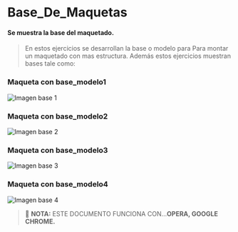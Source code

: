 # Base_De_Maquetas
#### Se muestra la base del maquetado.
> En estos ejercicios se desarrollan la base o modelo para Para montar un maquetado con mas estructura.
> Además estos ejercicios muestran bases tale como: </p>

### Maqueta con base_modelo1
![Imagen base 1](https://lh3.googleusercontent.com/oBIc0QUpRZwHyrGzN9RVzvx14hsIM8GK1Veqdx8Z-KkI21Wx_80c2Rhd9sHcZZ2PEq6cXhsYa7XWRYx0c9SDLiLp9f5gDOBdKU6ukBwvPLnpwLz547ew-HQNJD2JCX6a67OIUD3oBtBr9jI96RqCkG564zOA0tIubSuimoQNhpPrfwS3WPjGecCPI_O-_NbWY0qwTuvRCpcEKaWb5nOOQCUpOzDL40UOa4iICFW_gX7GyR-OvXvtGGfDGeEl6J0u0WMkbtcWlP85-gFj_ApKs8OPvx8FH18RxCWOjKtuwYXdaOfPxL-ksIS5_w7Vkp75lXSQo6R0ZtbC8deGd_Ngm50FMKSMktBj1B6j-nKKRQqteWvFT-Qst8SrPG3do3SJo8SksthKaPaA7p4TientIOv4mOXw5yr1cAb9scPfCqpb-bS5mbdYwPeWBpITNmOflMGe5HAzNLH_fkgvBueUP5kypwEFw-NkPElW326_9a48cpUd3hCnv2v7WWR5Kxj_uGP309pHJ1CH3TG5ClMjShUH4A9R8XIodpvBE3h56ifZFFSUlGrDhVuhnUfqIKThmriIAuTB1yiviXRlVNEL0r8IUTqXHqXqJZovmSydxFBwXGwC39sjVPtLox4I40zve1l5lG7s4Pkj13F_3hJvYTGUd6YZW9SXWZ91Q3E1gMM-FbG_bSjvWP5yArmLhjCYKOlwtDf0VRyd_B78IZRTP_3uSzqDNMfUcBXYkxd92NkgXFFVSIikBNXM7_w39M2VqWnXxf1ruJFwwGASl4ghamkh7PSaZNmtrJ9AVaoOLErz7nHVRyLpAWDasa-Rdu3GGyA=w486-h467-no?authuser=0) </p>

### Maqueta con base_modelo2
![Imagen base 2](https://lh3.googleusercontent.com/MPn4UtM8it49gcHHbhG2Fv3HV7vn-xIiVT0r9JS1rzm-NWkIhbJUxD3ICKDhbSyblCDSKikOsUjMOQ9mAUYNKL3_9OtIZQ7-6gDbIV8zn3drs0Y8ae6KiO3un4z0an0-sAw_W1A0EdW8r_3qF892A1OqfempN6fRmuQFyy2cp6D9ntv1X24xyarqkuK65FAuke499N2RMrmZCkjURPTFOCi9OYRYOfraPzIt6XbxpumAeOkKehpQmjTg2t0nFmQ5uC8dk62yXiuV-ARV6IvW_4rjZ2NLeJswkdt_iGGzy4wzFb10E9LLTQRr4XNHkJPmxOFXMNizmFgozM1p_cNVDGF9p9speqkCxMmUj4yBKH7Qg-gXfubGAra7C1PbLIxfn1z0tsVchlkjMyTEA5YJJOh65bLxrf3IZWs5L1a5JV-5fsYM2OTD0O_tUkrG_liGQ8s9F2UXUigjhAvybxXe4kba5-0HwEfVp62lPa9AFTPKJ5Ee1KgLgiBIYseigFxQVGiLpzdkhMhRlZv3NtjTPizBt1sI49ozb-XHXgbn5TblxX9dqJxMnrkMyZZXJ4wkmo4ppocAT4CG3YkarcASvcKDHRxuEJa6velujciMkoxEVmw-blMflcgufBYx7RuTBMN0GL2j7r9AahCwdg1uIcdE6GpM_Mc5-Zf1Zsx3r0gHeLJyTV1cS-f6Bgds7aO9z_nKHl3uWfQGp3ovVS78zq7txowO63VKUW-XyqgpHZdK1XVwhnm8CqGBiliEptofK6LQvXiQR74FJObTLN7XhOQzQ8NghN91OFKFR5tfvprauUj5d7_84L_Vj33WSw7osIQ=w484-h465-no?authuser=0) </p>

### Maqueta con base_modelo3
![Imagen base 3](https://lh3.googleusercontent.com/HJIbHSclzjAWYq7EpfNtYASktIrsqszfzv_YqYKzwXCDHXH0jBf0fBHaXJpq8DitngRtVt3aj3TPdIhKe1aw3G1Zbep0TDw8FkQ0qrqhFSg9KxSrKwJvjDVA2zuzdLck-k2Lew5iVFSjIQdZO_qqID64H4iil8VRcRg1CVxqcNfaOTCKmUH9iiT4pKHo8S4dWTJTuGehqAVo1iR_BsKJWEkIlurKVo9SgjxJelkHXBHap__dcPklu0W-1cq1Ffq7y9OVX3RB8BvP9WQVaInbWM6Pm6KZeZi166YB_pEsVoM6Vl3FsYzAUOfomM-_qRQPWYsx2053qvCxd4oBbkcd7r1IxOfwmlIfRS7rd3g8V2doH2uzicK0EhD6ezMkeRJH1McClZ5hdKgh_h4nIlyqQyh_Gnp6Co0H6BhHsXURQfUfnxCykxFak04Adj3o4mZs12mLXf4AQ0C2Jscy4ypqiHFG40BHnmLnU452Dpqd70lG_1xE9l-s45MbyPIgAY-RBiOaw229MsWpBM0Avx0JqTHhMubcwKdCLpLGpfk0mhO40MCy9Rm-y12gCI1lYJ7lLcHizEhVafM1tScwHHqfcpIdXBPsrPuly8Dj24kvfFrmPFFzkFejPBO6JK5mDcSRpX5k-NkhHO7649uxKr1mi-FJMMmQFlS-IX2OiLd-xob-Op1VHAHrDuHtx7CSMX-uicPxDNsqRpwhxNtxr4ykKXRB6DbBa39stpvhSjWqUZYp9Pi-VQTiW8X_G8Mn3hiewFdUH6PVDiZTgtFrjSFmymwQuVAHUduZJDcAacRPuF53CRfudo6t3U7yjuLi28fQhO6C=w485-h467-no?authuser=0) </p>

### Maqueta con base_modelo4
![Imagen base 4](https://lh3.googleusercontent.com/ba-RwHCIO46zqfGCvnN-TsX4fM7m2l0Q4N5uG0htE_URlvTezd2NrLrmyuAqOrZKUifT_62pgFXhCH-OEXaQVeoOHOqHXIGhN5qLFcbInESX2mrkylaGlilmdgBx8lpZ2Dl2QVu5fkWYqi81oaiMAgd3l9264c3RgXmsCxRlBpFKgXZOH52lFU_iRYmR6NqaikGk47z3iOLe72Yl6_ukcBRVx4pu4Q_J73_Ymz5sIra961oDW78MuQ3MFxYdWltvzL3g-N3IF0Qy4-y3vlCKeAl9osf2BIF9Bxejj9oVypmP5W0-m0uFsIgqf-iBL-xAuKxfLMulIuztfpX1t0i_UYaVf8PBBCXPUeEy0SGqxGT_lwH4tYwN9TetgJ5E9xOKAIQz4y_ZF7-HX_u3Garzmj5cJ2sqZdFUlaVhdx3CD-zHZ-lq1J54kFyIKu9Wv9GawW9QFHCbeBdr0HI8C0PavPKaEeSNyBRweC_qxGWBghrTSJ3ZTPe_HtTzmcTERWW4MB5oHLednQD5gmp795XYMacHcQG5bm1MVE3KhxjzEqxihNZURhetwinXe9z0TqY-7YOS9lOsY0Zc_jLu6U1vETb0AnWmRm84jLLE_DUpMlo-tD_a0AqJ-bBTvMJjsJ7bO9SeurUzuEo1or1pS_4gQA9Fuf5mBc6QHE5sO89H_9VPUEd88H5uL4mw6uH84tKoGV7c16Zyyf1ybOalGx6sCmEtu5xgmwQuTjlAvjIZeOgSiTps13N-1niQ-768Nu8iQMc3Dxbk4MEGA7IZpCpPFizIPxVQV2LhOK6upn0EknHXCHZFpXI-1msgnmfVsdQvi5AC=w482-h463-no?authuser=0) </p>

> :memo: **NOTA:** ESTE DOCUMENTO FUNCIONA CON...**OPERA, GOOGLE CHROME.**
